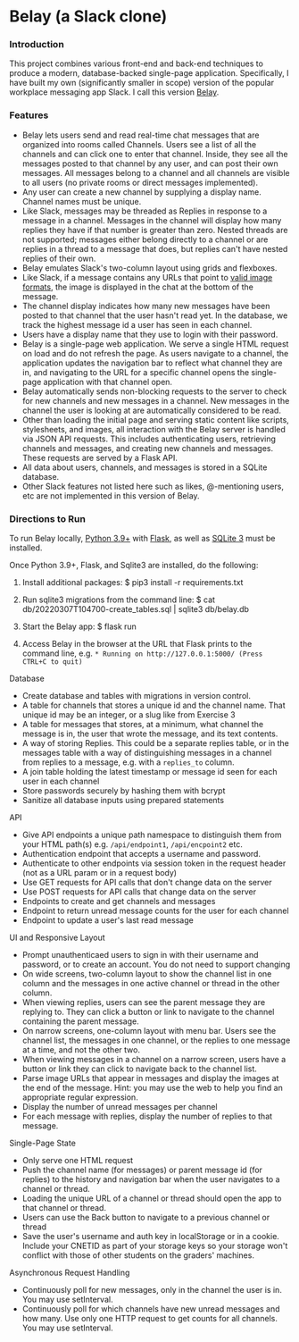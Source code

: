 # Belay (a Slack clone)

### Introduction

This project combines various front-end and back-end techniques to produce a
modern, database-backed single-page application. Specifically, I have built
my own (significantly smaller in scope) version of the popular workplace
messaging app Slack. I call this version [Belay](https://en.wikipedia.org/wiki/Belaying).

### Features

- Belay lets users send and read real-time chat messages that are organized
  into rooms called Channels. Users see a list of all the channels and can click one to enter that channel. Inside, they see all the messages
  posted to that channel by any user, and can post their own messages.
  All messages belong to a channel and all channels are visible to all users (no private rooms or direct messages implemented).
- Any user can create a new channel by supplying a display name. Channel names
  must be unique.
- Like Slack, messages may be threaded as Replies in response to a message in a
  channel. Messages in the channel will display how many replies they have if
  that number is greater than zero. Nested threads are not supported;
  messages either belong directly to a channel or are replies in a thread to a
  message that does, but replies can't have nested replies of their own.
- Belay emulates Slack's two-column layout using grids and flexboxes.
- Like Slack, if a message contains any URLs that point to
  [valid image formats](https://developer.mozilla.org/en-US/docs/Web/HTML/Element/img#Supported_image_formats), the image is displayed in the chat at the bottom of the message.
- The channel display indicates how many new messages have been posted to that
  channel that the user hasn't read yet. In the database, we track the highest
  message id a user has seen in each channel.
- Users have a display name that they use to login with their password.
- Belay is a single-page web application. We serve a single HTML request on load
  and do not refresh the page. As users navigate to a channel, the application
  updates the navigation bar to reflect what channel they are in, and navigating
  to the URL for a specific channel opens the single-page application with that
  channel open.
- Belay automatically sends non-blocking requests to the server to check for new
  channels and new messages in a channel. New messages in the channel the user
  is looking at are automatically considered to be read.
- Other than loading the initial page and serving static content like scripts,
  stylesheets, and images, all interaction with the Belay server is handled via
  JSON API requests. This includes authenticating users, retrieving channels and messages, and creating new channels and messages. These requests are served by
  a Flask API.
- All data about users, channels, and messages is stored in a SQLite database.
- Other Slack features not listed here such as likes, @-mentioning
  users, etc are not implemented in this version of Belay.

### Directions to Run

To run Belay locally, [Python 3.9+](https://www.python.org/downloads/) with [Flask](https://flask.palletsprojects.com/en/2.2.x/installation/), as well as [SQLite 3](https://www.sqlitetutorial.net/download-install-sqlite/) must be installed.

Once Python 3.9+, Flask, and Sqlite3 are installed, do the following:
1. Install additional packages:
$ pip3 install -r requirements.txt

2. Run sqlite3 migrations from the command line:
$ cat db/20220307T104700-create_tables.sql | sqlite3 db/belay.db

3. Start the Belay app:
$ flask run

4. Access Belay in the browser at the URL that Flask prints to the command line, e.g. `* Running on http://127.0.0.1:5000/ (Press CTRL+C to quit)`


Database
- Create database and tables with migrations in version control.
- A table for channels that stores a unique id and the channel name. That unique
  id may be an integer, or a slug like from Exercise 3
- A table for messages that stores, at a minimum, what channel the message is in,
  the user that wrote the message, and its text contents.
- A way of storing Replies. This could be a separate replies table, or in the
  messages table with a way of distinguishing messages in a channel from replies
  to a message, e.g. with a `replies_to` column.
- A join table holding the latest timestamp or message id seen for each user in
  each channel
- Store passwords securely by hashing them with bcrypt
- Sanitize all database inputs using prepared statements

API
- Give API endpoints a unique path namespace to distinguish them from your HTML
  path(s) e.g. `/api/endpoint1`, `/api/encpoint2` etc.
- Authentication endpoint that accepts a username and password.
- Authenticate to other endpoints via session token in the request header (not
  as a URL param or in a request body)
- Use GET requests for API calls that don't change data on the server
- Use POST requests for API calls that change data on the server
- Endpoints to create and get channels and messages
- Endpoint to return unread message counts for the user for each channel
- Endpoint to update a user's last read message

UI and Responsive Layout
- Prompt unauthenticaed users to sign in with their username and password, or to
  create an account. You do not need to support changing
- On wide screens, two-column layout to show the channel list in one column and
  the messages in one active channel or thread in the other column.
- When viewing replies, users can see the parent message they are replying to.
  They can click a button or link to navigate to the channel containing the
  parent message.
- On narrow screens, one-column layout with menu bar. Users see the channel list,
  the messages in one channel, or the replies to one message at a time, and not
  the other two.
- When viewing messages in a channel on a narrow screen, users have a button or
  link they can click to navigate back to the channel list.
- Parse image URLs that appear in messages and display the images at the end of
  the message. Hint: you may use the web to help you find an appropriate regular
  expression.
- Display the number of unread messages per channel
- For each message with replies, display the number of replies to that message.

Single-Page State
- Only serve one HTML request
- Push the channel name (for messages) or parent message id (for replies) to the
  history and navigation bar when the user navigates to a channel or thread.
- Loading the unique URL of a channel or thread should open the app to that
  channel or thread.
- Users can use the Back button to navigate to a previous channel or thread
- Save the user's username and auth key in localStorage or in a cookie. Include
  your CNETID as part of your storage keys so your storage won't conflict with
  those of other students on the graders' machines.

Asynchronous Request Handling
- Continuously poll for new messages, only in the channel the user is in. You
  may use setInterval.
- Continuously poll for which channels have new unread messages and how many.
  Use only one HTTP request to get counts for all channels. You may use
  setInterval.

